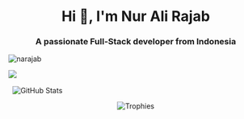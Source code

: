 <h1 align="center">Hi 👋, I'm Nur Ali Rajab</h1>
<h3 align="center">A passionate Full-Stack developer from Indonesia</h3>

<p align="left">
  <img src="https://komarev.com/ghpvc/?username=narajab&label=Profile%20views&color=0e75b6&style=flat" alt="narajab" />
</p>

<!-- GitHub Top Languages -->
<p>
  <img src="https://github-readme-stats.vercel.app/api/top-langs?username=narajab&theme=tokyonight&show_icons=true&locale=en&layout=compact" />
</p>

<!-- GitHub Stats (lifetime commits & stats) -->
<p>&nbsp;
  <img align="center" src="https://github-readme-stats.vercel.app/api?username=narajab&theme=chalk&show_icons=true&locale=en&include_all_commits=true&count_private=true" alt="GitHub Stats" />
</p>

<!-- GitHub Trophies -->
<p align="center">
  <img src="https://github-profile-trophy.vercel.app/?username=narajab&theme=chalk&no-frame=true&title=MultiLanguage,Repositories,PullRequest,Experience,Followers,Commits" alt="Trophies" />
</p>
